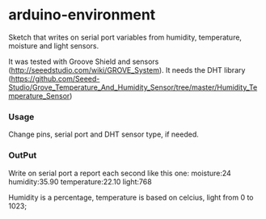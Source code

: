 arduino-environment
===================

Sketch that writes on serial port variables from humidity, temperature, moisture and light sensors.

It was tested with Groove Shield and sensors (http://seeedstudio.com/wiki/GROVE_System).
It needs the DHT library (https://github.com/Seeed-Studio/Grove_Temperature_And_Humidity_Sensor/tree/master/Humidity_Temperature_Sensor)

### Usage
Change pins, serial port and DHT sensor type, if needed.

### OutPut
Write on serial port a report each second like this one:
moisture:24
humidity:35.90 
temperature:22.10 
light:768

Humidity is a percentage, temperature is based on celcius, light from 0 to 1023;



